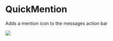 # QuickMention

Adds a mention icon to the messages action bar

![](https://github.com/Vendicated/Yuricord/assets/55940580/82d3fec7-4196-4917-b3c2-6e652b2aff9e)

